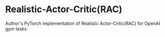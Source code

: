 # Realistic-Actor-Critic(RAC)
Author's PyTorch implementation of Realistic Actor-Critic(RAC) for OpenAI gym tasks

